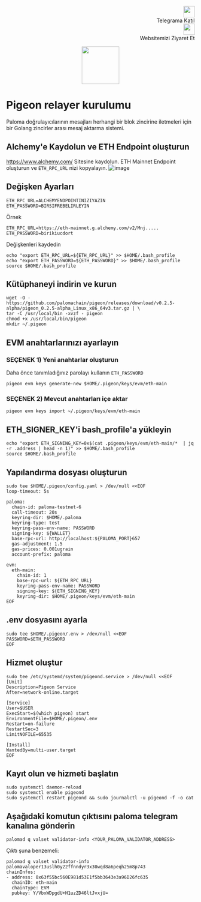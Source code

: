 <p style="font-size:14px" align="right">
<a href="https://t.me/nodeistt" target="_blank"><img src="https://github.com/Nodeist/Testnet_Kurulumlar/blob/fee87fe32609c1704206721b9fb16e4c5de75a96/telegramlogo.png" width="30"/></a><br>Telegrama Katıl<br>
<a href="https://nodeist.site/" target="_blank"><img src="https://raw.githubusercontent.com/Nodeist/Testnet_Kurulumlar/main/logo.png" width="30"/></a><br> Websitemizi Ziyaret Et 
</p>


<p align="center">
<img height="100" height="auto" src="https://raw.githubusercontent.com/Nodeist/Testnet_Kurulumlar/main/Paloma/172488614-7d93b016-5fe4-4a51-99e2-67da5875ab7a.png">
</p>

# Pigeon relayer kurulumu
Paloma doğrulayıcılarının mesajları herhangi bir blok zincirine iletmeleri için bir Golang zincirler arası mesaj aktarma sistemi.

## Alchemy'e Kaydolun ve ETH Endpoint oluşturun
https://www.alchemy.com/ Sitesine kaydolun. ETH Mainnet Endpoint oluşturun ve `ETH_RPC_URL` nizi kopyalayın.
![image](https://i.hizliresim.com/oyj7k1h.png)

## Değişken Ayarları
```
ETH_RPC_URL=ALCHEMYENDPOINTINIZIYAZIN
ETH_PASSWORD=BIRSIFREBELIRLEYIN
```

Örnek
```
ETH_RPC_URL=https://eth-mainnet.g.alchemy.com/v2/Mnj.....
ETH_PASSWORD=birikiucdort
```

Değişkenleri kaydedin

```
echo "export ETH_RPC_URL=${ETH_RPC_URL}" >> $HOME/.bash_profile
echo "export ETH_PASSWORD=${ETH_PASSWORD}" >> $HOME/.bash_profile
source $HOME/.bash_profile
```

## Kütüphaneyi indirin ve kurun
```
wget -O - https://github.com/palomachain/pigeon/releases/download/v0.2.5-alpha/pigeon_0.2.5-alpha_Linux_x86_64v3.tar.gz | \
tar -C /usr/local/bin -xvzf - pigeon
chmod +x /usr/local/bin/pigeon
mkdir ~/.pigeon
```

## EVM anahtarlarınızı ayarlayın
### SEÇENEK 1) Yeni anahtarlar oluşturun
Daha önce tanımladığınız parolayı kullanın `ETH_PASSWORD`
```
pigeon evm keys generate-new $HOME/.pigeon/keys/evm/eth-main
```
### SEÇENEK 2) Mevcut anahtarları içe aktar
```
pigeon evm keys import ~/.pigeon/keys/evm/eth-main
```

## ETH_SIGNER_KEY'i bash_profile'a yükleyin
```
echo "export ETH_SIGNING_KEY=0x$(cat .pigeon/keys/evm/eth-main/*  | jq -r .address | head -n 1)" >> $HOME/.bash_profile
source $HOME/.bash_profile
```

## Yapılandırma dosyası oluşturun
```
sudo tee $HOME/.pigeon/config.yaml > /dev/null <<EOF
loop-timeout: 5s

paloma:
  chain-id: paloma-testnet-6
  call-timeout: 20s
  keyring-dir: $HOME/.paloma
  keyring-type: test
  keyring-pass-env-name: PASSWORD
  signing-key: ${WALLET}
  base-rpc-url: http://localhost:${PALOMA_PORT}657
  gas-adjustment: 1.5
  gas-prices: 0.001ugrain
  account-prefix: paloma

evm:
  eth-main:
    chain-id: 1
    base-rpc-url: ${ETH_RPC_URL}
    keyring-pass-env-name: PASSWORD
    signing-key: ${ETH_SIGNING_KEY}
    keyring-dir: $HOME/.pigeon/keys/evm/eth-main
EOF
```

## .env dosyasını ayarla
```
sudo tee $HOME/.pigeon/.env > /dev/null <<EOF
PASSWORD=$ETH_PASSWORD
EOF
```


## Hizmet oluştur
```
sudo tee /etc/systemd/system/pigeond.service > /dev/null <<EOF
[Unit]
Description=Pigeon Service
After=network-online.target

[Service]
User=$USER
ExecStart=$(which pigeon) start
EnvironmentFile=$HOME/.pigeon/.env
Restart=on-failure
RestartSec=3
LimitNOFILE=65535

[Install]
WantedBy=multi-user.target
EOF
```

## Kayıt olun ve hizmeti başlatın
```
sudo systemctl daemon-reload
sudo systemctl enable pigeond
sudo systemctl restart pigeond && sudo journalctl -u pigeond -f -o cat
```

## Aşağıdaki komutun çıktısını paloma telegram kanalına gönderin
```
palomad q valset validator-info <YOUR_PALOMA_VALIDATOR_ADDRESS>
```

Çıktı şuna benzemeli:
```
palomad q valset validator-info palomavaloper13uslh0y22ffnndyr3x30wqd8a6peqh25m8p743
chainInfos:
- address: 0x63f55bc560E981d53E1f5bb3643e3a96D26fc635
  chainID: eth-main
  chainType: EVM
  pubkey: Y/VbxWDpgdU+H1uzZD46ltJvxjU=
```
  
